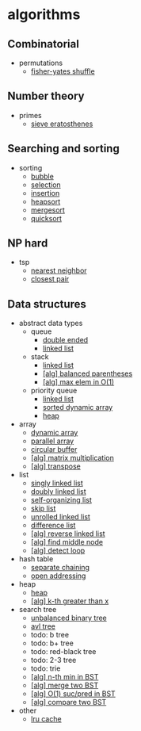 # algorithms

## Combinatorial

- permutations
  - [fisher-yates shuffle](combinatorial/permutations/fisher-yates-shuffle.hs)

## Number theory

- primes
  - [sieve eratosthenes](number-theory/primes/sieve-eratosthenes/primes-sieve-eratosthenes.hs)

## Searching and sorting

- sorting
  - [bubble](searching-and-sorting/bubble-sort/bubble-sort.hs)
  - [selection](searching-and-sorting/selection-sort/selection.cc)
  - [insertion](searching-and-sorting/insertion-sort/insertion-sort.hs)
  - [heapsort](searching-and-sorting/heap-sort/heapsort.cc)
  - [mergesort](searching-and-sorting/merge-sort/merge-sort.cc)
  - [quicksort](searching-and-sorting/quick-sort/quicksort.cc)

## NP hard

- tsp
  - [nearest neighbor](np-hard/tsp/nearest-neighbor.py)
  - [closest pair](np-hard/tsp/closest-pair.py)

## Data structures

- abstract data types
  - queue
    - [double ended](data-structures/adt/queue/double-ended-queue.py)
    - [linked list](data-structures/adt/queue/queue-linked-list.py)
  - stack
    - [linked list](data-structures/adt/stack/stack-linked-list.py)
    - [[alg] balanced parentheses](data-structures/adt/stack/alg/parentheses-match.py)
    - [[alg] max elem in O(1)](data-structures/adt/stack/alg/const_time_max_in_stack.cc)
  - priority queue
    - [linked list](data-structures/adt/priority-queue/priority-queue-linked-list.hs)
    - [sorted dynamic array](data-structures/adt/priority-queue/priority-queue-sorted-array.cpp)
    - [heap](data-structures/heap/heap.cc)
- array
  - [dynamic array](data-structures/array/dynamic-array.cpp)
  - [parallel array](data-structures/array/parallel-array.py)
  - [circular buffer](data-structures/array/circular-buffer.cpp)
  - [[alg] matrix multiplication](data-structures/array/alg/matrix-multiplication.py)
  - [[alg] transpose](data-structures/array/alg/transpose.hs)
- list
  - [singly linked list](data-structures/list/singly-linked-list.py)
  - [doubly linked list](data-structures/list/doubly-linked-list.py)
  - [self-organizing list](data-structures/list/self-organizing-list.py)
  - [skip list](data-structures/list/skip-list.py)
  - [unrolled linked list](data-structures/list/unrolled-linked-list.py)
  - [difference list](data-structures/list/difference-list.hs)
  - [[alg] reverse linked list](data-structures/list/alg/reverse-linked-list.py)
  - [[alg] find middle node](data-structures/list/alg/mid-node.py)
  - [[alg] detect loop](data-structures/list/alg/loop-in-linked-list.py)
- hash table
  - [separate chaining](data-structures/hash-table/separate-chaining-hash-table.py)
  - [open addressing](data-structures/hash-table/open-addressing-hash-table.py)
- heap
  - [heap](data-structures/heap/heap.cc)
  - [[alg] k-th greater than x](data-structures/heap/kth-greater-x-heap.cc)
- search tree
  - [unbalanced binary tree](data-structures/binary-tree/binary-tree.py)
  - [avl tree](data-structures/avl-tree/avl-tree.cc)
  - todo: b tree
  - todo: b+ tree
  - todo: red-black tree
  - todo: 2-3 tree
  - todo: trie
  - [[alg] n-th min in BST](data-structures/binary-tree/alg/nth-min.py)
  - [[alg] merge two BST](data-structures/binary-tree/alg/merge-two-bst.py)
  - [[alg] O(1) suc/pred in BST](data-structures/binary-tree/alg/bst-suc-pred.py)
  - [[alg] compare two BST](data-structures/binary-tree/alg/compare-two-bst.py)
- other
  - [lru cache](data-structres/other/lru-cache/lru-cache.py)